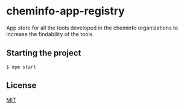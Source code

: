 # cheminfo-app-registry

App store for all the tools developed in the cheminfo organizations to increase the findability of the tools.

## Starting the project

`$ npm start`

## License

[MIT](./LICENSE)

[npm-image]: https://img.shields.io/npm/v/cheminfo-app-registry.svg
[npm-url]: https://www.npmjs.com/package/cheminfo-app-registry
[ci-image]: https://github.com/cheminfo/cheminfo-app-registry/workflows/Node.js%20CI/badge.svg?branch=main
[ci-url]: https://github.com/cheminfo/cheminfo-app-registry/actions?query=workflow%3A%22Node.js+CI%22
[download-image]: https://img.shields.io/npm/dm/cheminfo-app-registry.svg
[download-url]: https://www.npmjs.com/package/cheminfo-app-registry

